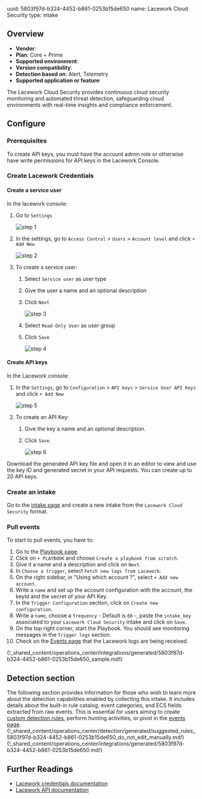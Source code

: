 uuid: 5803f97d-b324-4452-b861-0253b15de650
name: Lacework Cloud Security
type: intake

## Overview
- **Vendor**:
- **Plan**: Core + Prime
- **Supported environment**:
- **Version compatibility**:
- **Detection based on**: Alert, Telemetry
- **Supported application or feature**:

The Lacework Cloud Security provides continuous cloud security monitoring and automated threat detection, safeguarding cloud environments with real-time insights and compliance enforcement.



## Configure

### Prerequisites

To create API keys, you must have the account admin role or otherwise have write permissions for API keys in the Lacework Console.

### Create Lacework Credentials

#### Create a service user

In the lacework console:

1. Go to `Settings`

    ![step 1](/assets/operation_center/integration_catalog/cloud_and_saas/lacework/step_01.png)

2. In the settings, go to `Access Control` > `Users` > `Account level` and click `+ Add New`

    ![step 2](/assets/operation_center/integration_catalog/cloud_and_saas/lacework/step_02.png)

3. To create a service user:

    1. Select `Service user` as user type 
    2. Give the user a name and an optional description
    3. Click `Next`

        ![step 3](/assets/operation_center/integration_catalog/cloud_and_saas/lacework/step_03.png)

    4. Select `Read-Only User` as user group 
    5. Click `Save`

        ![step 4](/assets/operation_center/integration_catalog/cloud_and_saas/lacework/step_04.png)

#### Create API keys

In the Lacework console:

1. In the `Settings`, go to `Configuration` > `API keys` > `Service User API Keys` and click `+ Add New`

    ![step 5](/assets/operation_center/integration_catalog/cloud_and_saas/lacework/step_05.png)

2. To create an API Key:

    1. Give the key a name and an optional description.
    2. Click `Save`.

        ![step 6](/assets/operation_center/integration_catalog/cloud_and_saas/lacework/step_06.png)

Download the generated API key file and open it in an editor to view and use the key ID and generated secret in your API requests. You can create up to 20 API keys.


### Create an intake

Go to the [intake page](https://app.sekoia.io/operations/intakes) and create a new intake from the `Lacework Cloud Security` format.

### Pull events

To start to pull events, you have to:

1. Go to the [Playbook page](https://app.sekoia.io/operations/playbooks).
2. Click on `+ PLAYBOOK` and choose `Create a playbook from scratch`.
3. Give it a name and a description and click on `Next`.
4. In `Choose a trigger`, select `Fetch new logs from Lacework`.
5. On the right sidebar, in "Using which account ?", select `+ Add new account`.
6. Write a `name` and set up the account configuration with the account, the keyId and the secret of your API Key.
7. In the `Trigger Configuration` section, click on `Create new configuration`.
8. Write a `name`, choose a `frequency` - Default is `60` -, paste the `intake_key` associated to your `Lacework Cloud Security` intake and click on `Save`.
9. On the top right corner, start the Playbook. You should see monitoring messages in the `Trigger logs` section.
10. Check on the [Events page](https://app.sekoia.io/operations/events) that the Lacework logs are being received.


{!_shared_content/operations_center/integrations/generated/5803f97d-b324-4452-b861-0253b15de650_sample.md!}


## Detection section

The following section provides information for those who wish to learn more about the detection capabilities enabled by collecting this intake. It includes details about the built-in rule catalog, event categories, and ECS fields extracted from raw events. This is essential for users aiming to create [custom detection rules](/docs/xdr/features/detect/sigma.md), perform hunting activities, or pivot in the [events page](/docs/xdr/features/investigate/events.md).
{!_shared_content/operations_center/detection/generated/suggested_rules_5803f97d-b324-4452-b861-0253b15de650_do_not_edit_manually.md!}
{!_shared_content/operations_center/integrations/generated/5803f97d-b324-4452-b861-0253b15de650.md!}

## Further Readings

- [Lacework credentials documentation](https://docs.lacework.net/api/api-access-keys-and-tokens)
- [Lacework API documentation](https://docs.lacework.net/api/v2/docs)
